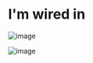 <h1>I'm wired in</h1>

![image](https://github.com/YourCH0ICE/CTF-Write-ups/assets/127401530/edfab31f-b94d-4f49-9967-8c01ba150d6d)

![image](https://github.com/YourCH0ICE/CTF-Write-ups/assets/127401530/db31519b-4425-4cb1-83a0-9936bc845981)

